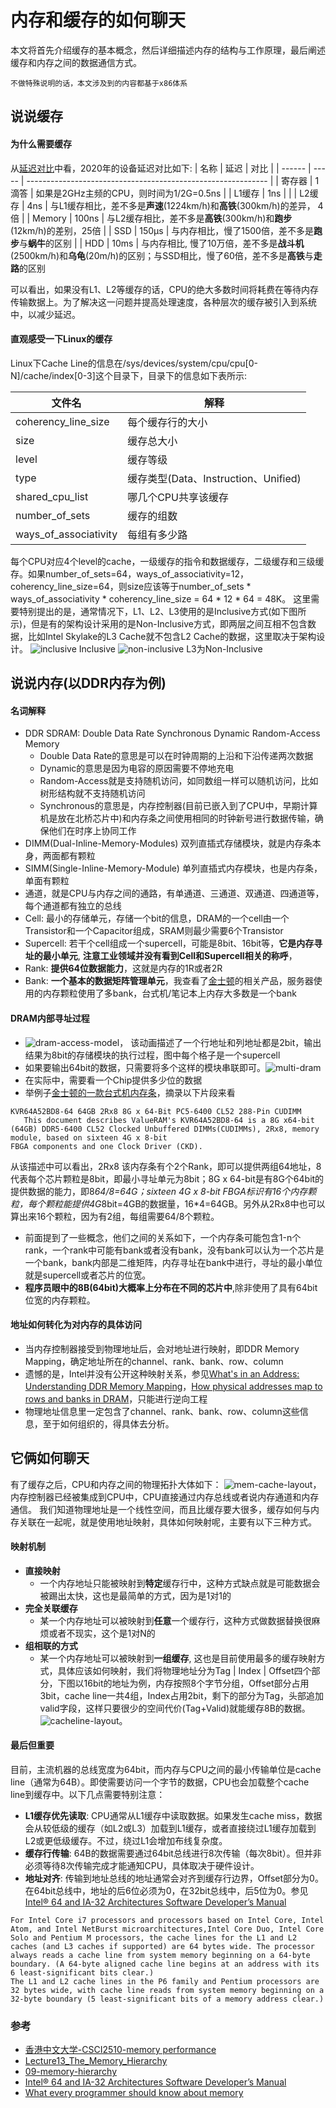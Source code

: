 
# 内存和缓存的如何聊天
本文将首先介绍缓存的基本概念，然后详细描述内存的结构与工作原理，最后阐述缓存和内存之间的数据通信方式。
```
不做特殊说明的话，本文涉及到的内容都基于x86体系
```

## 说说缓存
#### 为什么需要缓存
从[延迟对比](https://colin-scott.github.io/personal_website/research/interactive_latency.html)中看，2020年的设备延迟对比如下:
| 名称   | 延迟  | 对比                                                         |
| ------ | ----- | ------------------------------------------------------------ |
| 寄存器 | 1滴答 | 如果是2GHz主频的CPU，则时间为1/2G=0.5ns                      |
| L1缓存 | 1ns   |                                                              |
| L2缓存 | 4ns   | 与L1缓存相比，差不多是**声速**(1224km/h)和**高铁**(300km/h)的差异， 4倍 |
| Memory | 100ns | 与L2缓存相比，差不多是**高铁**(300km/h)和**跑步**(12km/h)的差别，25倍 |
| SSD    | 150μs | 与内存相比，慢了1500倍，差不多是**跑步**与**蜗牛**的区别             |
| HDD    | 10ms  | 与内存相比, 慢了10万倍，差不多是**战斗机**(2500km/h)和**乌龟**(20m/h)的区别；与SSD相比，慢了60倍，差不多是**高铁**与**走路**的区别 

可以看出，如果没有L1、L2等缓存的话，CPU的绝大多数时间将耗费在等待内存传输数据上。为了解决这一问题并提高处理速度，各种层次的缓存被引入到系统中，以减少延迟。

#### 直观感受一下Linux的缓存
Linux下Cache Line的信息在/sys/devices/system/cpu/cpu[0-N]/cache/index[0-3]这个目录下，目录下的信息如下表所示:

| 文件名                | 解释                                 |
| --------------------- | ------------------------------------ |
| coherency_line_size   | 每个缓存行的大小                     |
| size                  | 缓存总大小                           |
| level                 | 缓存等级                             |
| type                  | 缓存类型(Data、Instruction、Unified) |
| shared_cpu_list       | 哪几个CPU共享该缓存                  |
| number_of_sets        | 缓存的组数                           |
| ways_of_associativity | 每组有多少路                         |

每个CPU对应4个level的cache，一级缓存的指令和数据缓存，二级缓存和三级缓存。如果number_of_sets=64，ways_of_associativity=12，coherency_line_size=64，则size应该等于number_of_sets * ways_of_associativity * coherency_line_size = 64 * 12 * 64 = 48K。
这里需要特别提出的是，通常情况下，L1、L2、L3使用的是Inclusive方式(如下图所示)，但是有的架构设计采用的是Non-Inclusive方式，即两层之间互相不包含数据，比如Intel Skylake的L3 Cache就不包含L2 Cache的数据，这里取决于架构设计。
![inclusive](./assets/mem2cache/inclusive-cache-hierarchy.png) 
Inclusive
![non-inclusive](./assets/mem2cache/non-inclusive-cache-hierarchy.png) 
L3为Non-Inclusive

## 说说内存(以DDR内存为例)
#### 名词解释
* DDR SDRAM: Double Data Rate Synchronous Dynamic Random-Access Memory
  * Double Data Rate的意思是可以在时钟周期的上沿和下沿传递两次数据
  * Dynamic的意思是因为电容的原因需要不停地充电
  * Random-Access就是支持随机访问，如同数组一样可以随机访问，比如树形结构就不支持随机访问
  * Synchronous的意思是，内存控制器(目前已嵌入到了CPU中，早期计算机是放在北桥芯片中)和内存条之间使用相同的时钟新号进行数据传输，确保他们在时序上协同工作
* DIMM(Dual-Inline-Memory-Modules) 双列直插式存储模块，就是内存条本身，两面都有颗粒
* SIMM(Single-Inline-Memory-Module) 单列直插式内存模块，也是内存条，单面有颗粒
* 通道，就是CPU与内存之间的通路，有单通道、三通道、双通道、四通道等，每个通道都有独立的总线
* Cell: 最小的存储单元，存储一个bit的信息，DRAM的一个cell由一个Transistor和一个Capacitor组成，SRAM则最少需要6个Transistor
* Supercell: 若干个cell组成一个supercell，可能是8bit、16bit等，**它是内存寻址的最小单元**, **注意工业领域并没有看到Cell和Supercell相关的称呼**，
* Rank: **提供64位数据能力**，这就是内存的1R或者2R
* Bank: **一个基本的数据矩阵管理单元**，我查看了[金士顿](https://www.kingston.com/cn/memory)的相关产品，服务器使用的内存颗粒使用了多bank，台式机/笔记本上内存大多数是一个bank

#### DRAM内部寻址过程
* ![dram-access-model](./assets/dram-access-model.gif)， 该动画描述了一个行地址和列地址都是2bit，输出结果为8bit的存储模块的执行过程，图中每个格子是一个supercell
* 如果要输出64bit的数据，只需要将多个这样的模块串联即可。![multi-dram](./assets/mem2cache/multi-dram.png)
* 在实际中，需要看一个Chip提供多少位的数据
* 举例子[金士顿的一款台式机内存条](https://www.kingston.com/datasheets/KVR64A52BD8-64.pdf)，摘录以下片段来看
```
KVR64A52BD8-64 64GB 2Rx8 8G x 64-Bit PC5-6400 CL52 288-Pin CUDIMM
   This document describes ValueRAM's KVR64A52BD8-64 is a 8G x64-bit (64GB) DDR5-6400 CL52 Clocked Unbuffered DIMMs(CUDIMMs), 2Rx8, memory module, based on sixteen 4G x 8-bit
FBGA components and one Clock Driver (CKD). 
```
从该描述中可以看出，2Rx8 该内存条有个2个Rank，即可以提供两组64地址，8代表每个芯片颗粒是8bit，即最小寻址单元为8bit；8G x 64-bit是有8G个64bit的提供数据的能力，即8*64/8=64G；sixteen 4G x 8-bit
FBGA标识有16个内存颗粒，每个颗粒能提供4G*8bit=4GB的数据量，16*4=64GB。另外从2Rx8中也可以算出来16个颗粒，因为有2组，每组需要64/8个颗粒。
* 前面提到了一些概念，他们之间的关系如下，一个内存条可能包含1-n个rank，一个rank中可能有bank或者没有bank，没有bank可以认为一个芯片是一个bank，bank内部是二维矩阵，内存寻址在bank中进行，寻址的最小单位就是supercell或者芯片的位宽。
* **程序员眼中的8B(64bit)大概率上分布在不同的芯片中**,除非使用了具有64bit位宽的内存颗粒。

#### 地址如何转化为对内存的具体访问
* 当内存控制器接受到物理地址后，会对地址进行映射，即DDR Memory Mapping，确定地址所在的channel、rank、bank、row、column
* 遗憾的是，Intel并没有公开这种映射关系，参见[What's in an Address: Understanding DDR Memory Mapping](https://depletionmode.com/ram-mapping.html)，[How physical addresses map to rows and banks in DRAM](https://lackingrhoticity.blogspot.com/2015/05/how-physical-addresses-map-to-rows-and-banks.html)，只能进行逆向工程
* 物理地址信息里一定包含了channel、rank、bank、row、column这些信息，至于如何组织的，得具体去分析。

## 它俩如何聊天
有了缓存之后，CPU和内存之间的物理拓扑大体如下：
![mem-cache-layout](./assets/mem2cache/mem-cache-layout.png)，内存控制器已经被集成到CPU中，CPU直接通过内存总线或者说内存通道和内存通信。
我们知道物理地址是一个线性空间，而且比缓存要大很多，缓存如何与内存关联在一起呢，就是使用地址映射，具体如何映射呢，主要有以下三种方式。
#### 映射机制
* **直接映射**
  * 一个内存地址只能被映射到**特定**缓存行中，这种方式缺点就是可能数据会被踢出太快，这也是最简单的方式，因为是1对1的
* **完全关联缓存**
  * 某一个内存地址可以被映射到**任意**一个缓存行，这种方式做数据替换很麻烦或者不现实，这个是1对N的
* **组相联的方式**
  * 某一个内存地址可以被映射到**一组缓存**, 这也是目前使用最多的缓存映射方式，具体应该如何映射，我们将物理地址分为Tag | Index | Offset四个部分，下图以16bit的地址为例，内存按照8个字节分组，Offset部分占用3bit，cache line一共4组，Index占用2bit，剩下的部分为Tag，头部追加valid字段，这样只要很少的空间代价(Tag+Valid)就能缓存8B的数据。![cacheline-layout](./assets/mem2cache/cacheline-layout.png)。
#### 最后但重要
目前，主流机器的总线宽度为64bit，而内存与CPU之间的最小传输单位是cache line（通常为64B）。即使需要访问一个字节的数据，CPU也会加载整个cache line到缓存中。以下几点需要特别注意：
* **L1缓存优先读取**: CPU通常从L1缓存中读取数据。如果发生cache miss，数据会从较低级的缓存（如L2或L3）加载到L1缓存，或者直接绕过L1缓存加载到L2或更低级缓存。不过，绕过L1会增加布线复杂度。
* **缓存行传输**: 64B的数据需要通过64bit总线进行8次传输（每次8bit）。但并非必须等待8次传输完成才能通知CPU，具体取决于硬件设计。
* **地址对齐**: 传输到地址总线的地址通常会对齐到缓存行边界，Offset部分为0。在64bit总线中，地址的后6位必须为0，在32bit总线中，后5位为0。参见[Intel® 64 and IA-32 Architectures Software Developer’s Manual](https://cdrdv2.intel.com/v1/dl/getContent/671200)
```
For Intel Core i7 processors and processors based on Intel Core, Intel Atom, and Intel NetBurst microarchitectures,Intel Core Duo, Intel Core Solo and Pentium M processors, the cache lines for the L1 and L2 caches (and L3 caches if supported) are 64 bytes wide. The processor always reads a cache line from system memory beginning on a 64-byte boundary. (A 64-byte aligned cache line begins at an address with its 6 least-significant bits clear.) 
The L1 and L2 cache lines in the P6 family and Pentium processors are 32 bytes wide, with cache line reads from system memory beginning on a 32-byte boundary (5 least-significant bits of a memory address clear.)
```

### 参考
* [香港中文大学-CSCI2510-memory performance](https://www.cse.cuhk.edu.hk/~mcyang/csci2510/2223T1/Lec08%20Memory%20Performance.pdf)
* [Lecture13_The_Memory_Hierarchy](https://www3.cs.stonybrook.edu/~amione/CSE320_Course/materials/lectures/Lecture13_The_Memory_Hierarchy.pdf)
* [09-memory-hierarchy](https://www.cs.cmu.edu/afs/cs/academic/class/18213-f23/www/lectures/09-memory-hierarchy.pdf)
* [Intel® 64 and IA-32 Architectures Software Developer’s Manual](https://cdrdv2.intel.com/v1/dl/getContent/671200)
* [What every programmer should know about memory](https://lwn.net/Articles/250967/)